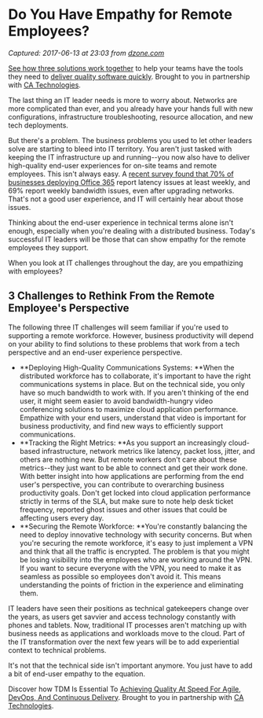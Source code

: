 # Do You Have Empathy for Remote Employees?

_Captured: 2017-06-13 at 23:03 from [dzone.com](https://dzone.com/articles/do-you-have-empathy-for-remote-employees?edition=303098&utm_source=Daily%20Digest&utm_medium=email&utm_campaign=dd%202017-06-13)_

[See how three solutions work together](https://dzone.com/go?i=204124&u=https%3A%2F%2Fad.doubleclick.net%2Fddm%2Ftrackclk%2FN6040.130331DZONE%2FB11226848.150123399%3Bdc_trk_aid%3D321096583%3Bdc_trk_cid%3D81552442%3Bdc_lat%3D%3Bdc_rdid%3D%3Btag_for_child_directed_treatment%3D) to help your teams have the tools they need to [deliver quality software quickly](https://dzone.com/go?i=204124&u=https%3A%2F%2Fad.doubleclick.net%2Fddm%2Ftrackclk%2FN6040.130331DZONE%2FB11226848.150123399%3Bdc_trk_aid%3D321096583%3Bdc_trk_cid%3D81552442%3Bdc_lat%3D%3Bdc_rdid%3D%3Btag_for_child_directed_treatment%3D). Brought to you in partnership with [CA Technologies](https://dzone.com/go?i=204124&u=https%3A%2F%2Fad.doubleclick.net%2Fddm%2Ftrackclk%2FN6040.130331DZONE%2FB11226848.150123399%3Bdc_trk_aid%3D321096583%3Bdc_trk_cid%3D81552442%3Bdc_lat%3D%3Bdc_rdid%3D%3Btag_for_child_directed_treatment%3D).

The last thing an IT leader needs is more to worry about. Networks are more complicated than ever, and you already have your hands full with new configurations, infrastructure troubleshooting, resource allocation, and new tech deployments.

But there's a problem. The business problems you used to let other leaders solve are starting to bleed into IT territory. You aren't just tasked with keeping the IT infrastructure up and running--you now also have to deliver high-quality end-user experiences for on-site teams and remote employees. This isn't always easy. A [recent survey found that 70% of businesses deploying Office 365](http://talkincloud.com/cloud-computing/report-microsoft-office-365-deployments-squeeze-enterprise-networks) report latency issues at least weekly, and 69% report weekly bandwidth issues, even after upgrading networks. That's not a good user experience, and IT will certainly hear about those issues.

Thinking about the end-user experience in technical terms alone isn't enough, especially when you're dealing with a distributed business. Today's successful IT leaders will be those that can show empathy for the remote employees they support.

When you look at IT challenges throughout the day, are you empathizing with employees?

## **3 Challenges to Rethink From the Remote Employee's Perspective**

The following three IT challenges will seem familiar if you're used to supporting a remote workforce. However, business productivity will depend on your ability to find solutions to these problems that work from a tech perspective and an end-user experience perspective.

  * **Deploying High-Quality Communications Systems: **When the distributed workforce has to collaborate, it's important to have the right communications systems in place. But on the technical side, you only have so much bandwidth to work with. If you aren't thinking of the end user, it might seem easier to avoid bandwidth-hungry video conferencing solutions to maximize cloud application performance. Empathize with your end users, understand that video is important for business productivity, and find new ways to efficiently support communications.
  * **Tracking the Right Metrics: **As you support an increasingly cloud-based infrastructure, network metrics like latency, packet loss, jitter, and others are nothing new. But remote workers don't care about these metrics--they just want to be able to connect and get their work done. With better insight into how applications are performing from the end user's perspective, you can contribute to overarching business productivity goals. Don't get locked into cloud application performance strictly in terms of the SLA, but make sure to note help desk ticket frequency, reported ghost issues and other issues that could be affecting users every day.
  * **Securing the Remote Workforce: **You're constantly balancing the need to deploy innovative technology with security concerns. But when you're securing the remote workforce, it's easy to just implement a VPN and think that all the traffic is encrypted. The problem is that you might be losing visibility into the employees who are working around the VPN. If you want to secure everyone with the VPN, you need to make it as seamless as possible so employees don't avoid it. This means understanding the points of friction in the experience and eliminating them.

IT leaders have seen their positions as technical gatekeepers change over the years, as users get savvier and access technology constantly with phones and tablets. Now, traditional IT processes aren't matching up with business needs as applications and workloads move to the cloud. Part of the IT transformation over the next few years will be to add experiential context to technical problems.

It's not that the technical side isn't important anymore. You just have to add a bit of end-user empathy to the equation.

Discover how TDM Is Essential To [Achieving Quality At Speed For Agile, DevOps, And Continuous Delivery](https://dzone.com/go?i=204125&u=https%3A%2F%2Fad.doubleclick.net%2Fddm%2Ftrackclk%2FN6040.130331DZONE%2FB11226848.150413345%3Bdc_trk_aid%3D321095198%3Bdc_trk_cid%3D81552443%3Bdc_lat%3D%3Bdc_rdid%3D%3Btag_for_child_directed_treatment%3D). Brought to you in partnership with [CA Technologies](https://dzone.com/go?i=204125&u=https%3A%2F%2Fad.doubleclick.net%2Fddm%2Ftrackclk%2FN6040.130331DZONE%2FB11226848.150413345%3Bdc_trk_aid%3D321095198%3Bdc_trk_cid%3D81552443%3Bdc_lat%3D%3Bdc_rdid%3D%3Btag_for_child_directed_treatment%3D).
